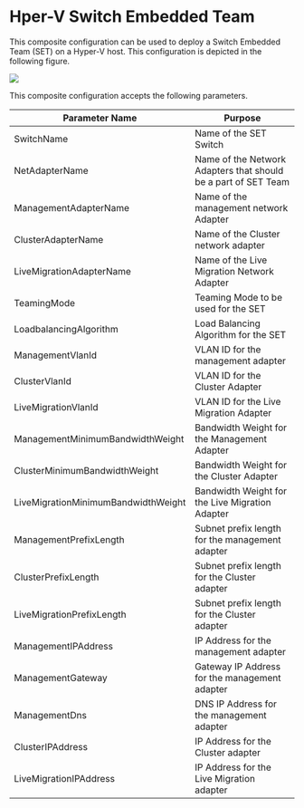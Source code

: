 # Hper-V Switch Embedded Team #
This composite configuration can be used to deploy a Switch Embedded Team (SET) on a Hyper-V host. This configuration is depicted in the following figure.

![](http://i.imgur.com/azIE4AZ.png)

This composite configuration accepts the following parameters.

| Parameter Name | Purpose |
| -----------  | ------------------- |
|SwitchName| Name of the SET Switch |
|NetAdapterName| Name of the Network Adapters that should be a part of SET Team |
|ManagementAdapterName| Name of the management network Adapter|
|ClusterAdapterName|  Name of the Cluster network adapter |
|LiveMigrationAdapterName| Name of the Live Migration Network Adapter|
|TeamingMode| Teaming Mode to be used for the SET|
|LoadbalancingAlgorithm| Load Balancing Algorithm for the SET |
|ManagementVlanId| VLAN ID for the management adapter |
|ClusterVlanId| VLAN ID for the Cluster Adapter|
|LiveMigrationVlanId|  VLAN ID for the Live Migration Adapter|
|ManagementMinimumBandwidthWeight| Bandwidth Weight for the Management Adapter|
|ClusterMinimumBandwidthWeight|Bandwidth Weight for the Cluster Adapter |
|LiveMigrationMinimumBandwidthWeight |Bandwidth Weight for the Live Migration Adapter |
|ManagementPrefixLength     | Subnet prefix length for the management adapter|
|ClusterPrefixLength | Subnet prefix length for the Cluster adapter|
|LiveMigrationPrefixLength|Subnet prefix length for the Cluster adapter |       
|ManagementIPAddress | IP Address for the management adapter |
|ManagementGateway | Gateway IP Address for the management adapter|
|ManagementDns | DNS IP Address for the management adapter|
|ClusterIPAddress | IP Address for the Cluster adapter|
|LiveMigrationIPAddress | IP Address for the Live Migration adapter|
